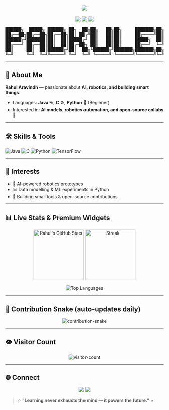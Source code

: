 <!-- ======= Premium Robotic Profile README for Rahul-Aravindh ======= -->
<h1 align="center">
  <img src="https://readme-typing-svg.herokuapp.com?size=32&duration=3500&color=00F7FF&center=true&width=760&lines=Hi+I'm+Rahul+Aravindh+🤖;AI+%26+Robotics+Enthusiast;Java+%7C+C+%7C+Python+Developer">
</h1>

<p align="center">
  <!-- "Neon" style badges to give a glowing, premium look -->
  <img src="https://img.shields.io/badge/Status-Active-success?style=for-the-badge&logo=github">
  <img src="https://img.shields.io/badge/Role-Student%20Developer-blueviolet?style=for-the-badge&logo=appveyor">
  <img src="https://img.shields.io/badge/Stack-Java%20%7C%20C%20%7C%20Python-orange?style=for-the-badge&logo=python">
</p>

<p align="center">
<pre>
██████╗  █████╗ ██████╗ ██╗  ██╗██╗   ██╗██╗     ███████╗██╗
██╔══██╗██╔══██╗██╔══██╗██║ ██╔╝██║   ██║██║     ██╔════╝██║
██████╔╝███████║██║  ██║█████╔╝ ██║   ██║██║     █████╗  ██║
██╔═══╝ ██╔══██║██║  ██║██╔═██╗ ██║   ██║██║     ██╔══╝  ╚═╝
██║     ██║  ██║██████╔╝██║  ██╗╚██████╔╝███████╗███████╗██╗
╚═╝     ╚═╝  ╚═╝╚═════╝ ╚═╝  ╚═╝ ╚═════╝ ╚══════╝╚══════╝╚═╝
</pre>
</p>

---

## 👋 About Me
**Rahul Aravindh** — passionate about **AI, robotics, and building smart things**.  
- Languages: **Java** ☕, **C** ⚙️, **Python** 🐍 (Beginner)  
- Interested in: **AI models, robotics automation, and open-source collabs** 🤝

---

## 🛠️ Skills & Tools
![Java](https://img.shields.io/badge/Java-%23ED8B00.svg?style=for-the-badge&logo=java&logoColor=white)
![C](https://img.shields.io/badge/C-00599C?style=for-the-badge&logo=c&logoColor=white)
![Python](https://img.shields.io/badge/Python-3670A0?style=for-the-badge&logo=python&logoColor=ffdd54)
![TensorFlow](https://img.shields.io/badge/TensorFlow-FF6F00?style=for-the-badge&logo=tensorflow&logoColor=white)

---

## 🚀 Interests
- 🤖 AI-powered robotics prototypes  
- 📊 Data modelling & ML experiments in Python  
- 🔧 Building small tools & open-source contributions

---

## 📊 Live Stats & Premium Widgets
<p align="center">
  <img src="https://github-readme-stats.vercel.app/api?username=Rahul-Aravindh&show_icons=true&theme=tokyonight&hide_border=true" height="160" alt="Rahul's GitHub Stats">
  <img src="https://github-readme-streak-stats.herokuapp.com/?user=Rahul-Aravindh&theme=tokyonight&hide_border=true" height="160" alt="Streak">
</p>

<p align="center">
  <img src="https://github-readme-stats.vercel.app/api/top-langs/?username=Rahul-Aravindh&layout=compact&theme=tokyonight&hide_border=true" alt="Top Languages">
</p>

---

## 🐍 Contribution Snake (auto-updates daily)
<p align="center">
  <img src="https://raw.githubusercontent.com/Rahul-Aravindh/Rahul-Aravindh/output/github-contribution-grid-snake.svg" alt="contribution-snake">
</p>

---

## 👁 Visitor Count
<p align="center">
  <img src="https://komarev.com/ghpvc/?username=Rahul-Aravindh&color=brightgreen&style=for-the-badge&label=Visitors" alt="visitor-count">
</p>

---

## 🌐 Connect
<p align="center">
  <a href="https://github.com/Rahul-Aravindh"><img src="https://img.shields.io/badge/GitHub-Rahul--Aravindh-black?style=for-the-badge&logo=github"></a>
  <a href="#"><img src="https://img.shields.io/badge/LinkedIn-Rahul--Aravindh-blue?style=for-the-badge&logo=linkedin"></a>
</p>

> ⭐ **"Learning never exhausts the mind — it powers the future."** ⭐
